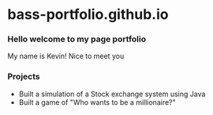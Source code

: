# bass-portfolio.github.io

### Hello welcome to my page portfolio
My name is Kevin! Nice to meet you

### Projects
- Built a simulation of a Stock exchange system using Java
- Built a game of "Who wants to be a millionaire?"
